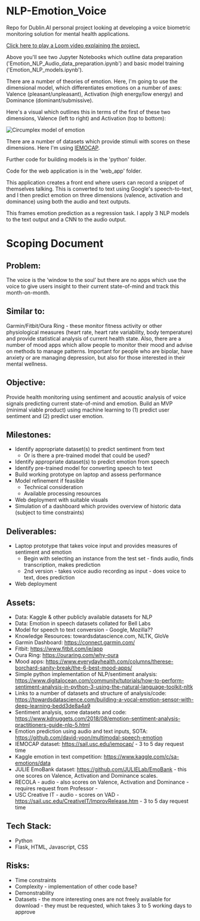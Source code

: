 # NLP-Emotion_Voice
Repo for Dublin.AI personal project looking at developing a voice biometric monitoring solution for mental health applications.

[Click here to play a Loom video explaining the project.](https://www.loom.com/share/42298b03111c4ed6a7d4d224b65999b5)

Above you'll see two Jupyter Notebooks which outline data preparation ('Emotion_NLP_Audio_data_preparation.ipynb') and basic model training ('Emotion_NLP_models.ipynb').

There are a number of theories of emotion. Here, I'm going to use the dimensional model, which differentiates emotions on a number of axes: Valence (pleasant/unpleasant), Activation (high energy/low energy) and Dominance (dominant/submissive).

Here's a visual which outlines this in terms of the first of these two dimensions, Valence (left to right) and Activation (top to bottom):

![Circumplex model of emotion](https://github.com/coleman-wma/NLP-Emotion_Voice/blob/master/VA_emotions.png)

There are a number of datasets which provide stimuli with scores on these dimensions. Here I'm using [IEMOCAP](https://sail.usc.edu/iemocap/).

Further code for building models is in the 'python' folder.

Code for the web application is in the 'web_app' folder.

This application creates a front end where users can record a snippet of themselves talking. This is converted to text using Google's speech-to-text, and I then predict emotion on three dimensions (valence, activation and dominance) using both the audio and text outputs.

This frames emotion prediction as a regression task. I apply 3 NLP models to the text output and a CNN to the audio output.

# Scoping Document

## Problem:
The voice is the ‘window to the soul’ but there are no apps which use the voice to give users insight to their current state-of-mind and track this month-on-month.
## Similar to:
Garmin/Fitbit/Oura Ring - these monitor fitness activity or other physiological measures (heart rate, heart rate variability, body temperature) and provide statistical analysis of current health state. Also, there are a number of mood apps which allow people to monitor their mood and advise on methods to manage patterns. Important for people who are bipolar, have anxiety or are managing depression, but also for those interested in their mental wellness.
## Objective:
Provide health monitoring using sentiment and acoustic analysis of voice signals predicting current state-of-mind and emotion.
Build an MVP (minimal viable product) using machine learning to (1) predict user sentiment and (2) predict user emotion.

## Milestones:
* Identify appropriate dataset(s) to predict sentiment from text
    * Or is there a pre-trained model that could be used?
* Identify appropriate dataset(s) to predict emotion from speech
* Identify pre-trained model for converting speech to text
* Build working prototype on laptop and assess performance
* Model refinement if feasible
    * Technical consideration
    * Available processing resources
* Web deployment with suitable visuals
* Simulation of a dashboard which provides overview of historic data (subject to time constraints)

## Deliverables:
* Laptop prototype that takes voice input and provides measures of sentiment and emotion
    * Begin with selecting an instance from the test set - finds audio, finds transcription, makes prediction
    * 2nd version - takes voice audio recording as input - does voice to text, does prediction
* Web deployment

## Assets:
* Data: Kaggle & other publicly available datasets for NLP
* Data: Emotion in speech datasets collated for Bell Labs
* Model for speech to text conversion - Google, Mozilla??
* Knowledge Resources: towardsdatascience.com, NLTK, GloVe
* Garmin Dashboard: https://connect.garmin.com/
* Fitbit: https://www.fitbit.com/ie/app
* Oura Ring: https://ouraring.com/why-oura
* Mood apps: https://www.everydayhealth.com/columns/therese-borchard-sanity-break/the-6-best-mood-apps/
* Simple python implementation of NLP/sentiment analysis: https://www.digitalocean.com/community/tutorials/how-to-perform-sentiment-analysis-in-python-3-using-the-natural-language-toolkit-nltk
* Links to a number of datasets and structure of analysis/code: https://towardsdatascience.com/building-a-vocal-emotion-sensor-with-deep-learning-bedd3de8a4a9
* Sentiment analysis, some datasets and code: https://www.kdnuggets.com/2018/08/emotion-sentiment-analysis-practitioners-guide-nlp-5.html
* Emotion prediction using audio and text inputs, SOTA: https://github.com/david-yoon/multimodal-speech-emotion
* IEMOCAP dataset: https://sail.usc.edu/iemocap/ - 3 to 5 day request time
* Kaggle emotion in text competition: https://www.kaggle.com/c/sa-emotions/data
* JULIE EmoBank dataset: https://github.com/JULIELab/EmoBank - this one scores on Valence, Activation and Dominance scales.
* RECOLA - audio - also scores on Valence, Activation and Dominance - requires request from Professor - 
* USC Creative IT - audio - scores on VAD - https://sail.usc.edu/CreativeIT/ImprovRelease.htm - 3 to 5 day request time

## Tech Stack:
* Python
* Flask, HTML, Javascript, CSS

## Risks:
* Time constraints
* Complexity - implementation of other code base?
* Demonstrability
* Datasets - the more interesting ones are not freely available for download - they must be requested, which takes 3 to 5 working days to approve
